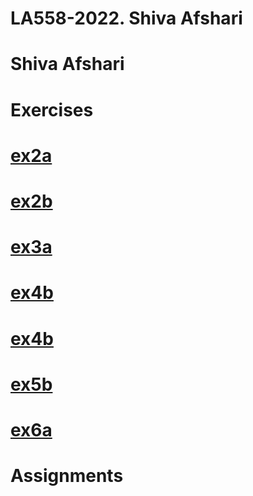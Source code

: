 # LA558-2022. Shiva Afshari
# Shiva Afshari
# Exercises
# [ex2a](https://shivaafshari.github.io/LA558-2022/Web/ex2a.html)
# [ex2b](https://shivaafshari.github.io/LA558-2022/Web/ex2B.html)
# [ex3a](https://shivaafshari.github.io/LA558-2022/Web/ex3a.html)
# [ex4b](https://shivaafshari.github.io/LA558-2022/Web/ex4b_leaflet.html)
# [ex4b](https://shivaafshari.github.io/LA558-2022/Web/ex4b_line.html)
# [ex5b](https://shivaafshari.github.io/LA558-2022/Web/ex5b.html)
# [ex6a](https://shivaafshari.github.io/LA558-2022/Web/leafletmapExample-6a.html)
# Assignments
